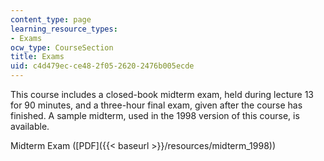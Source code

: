 ```yaml
---
content_type: page
learning_resource_types:
- Exams
ocw_type: CourseSection
title: Exams
uid: c4d479ec-ce48-2f05-2620-2476b005ecde
---
```


This course includes a closed-book midterm exam, held during lecture 13 for 90 minutes, and a three-hour final exam, given after the course has finished. A sample midterm, used in the 1998 version of this course, is available.

Midterm Exam ([PDF]({{< baseurl >}}/resources/midterm_1998))